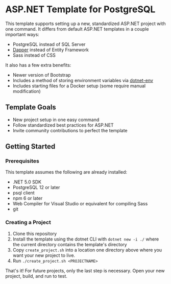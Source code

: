 # ASP.NET Template for PostgreSQL

This template supports setting up a new, standardized ASP.NET project with one command. It differs from default ASP.NET templates in a couple important ways:

* PostgreSQL instead of SQL Server
* [Dapper](https://github.com/StackExchange/Dapper) instead of Entity Framework
* Sass instead of CSS

It also has a few extra benefits:

* Newer version of Bootstrap
* Includes a method of storing environment variables via [dotnet-env](https://github.com/tonerdo/dotnet-env)
* Includes starting files for a Docker setup (some require manual modification)

## Template Goals

* New project setup in one easy command
* Follow standardized best practices for ASP.NET
* Invite community contributions to perfect the template

## Getting Started

### Prerequisites

This template assumes the following are already installed:

* .NET 5.0 SDK
* PostgreSQL 12 or later
* psql client
* npm 6 or later
* Web Compiler for Visual Studio or equivalent for compiling Sass
* git

### Creating a Project

1. Clone this repository
1. Install the template using the dotnet CLI with `dotnet new -i ./` where the current directory contains the template's directory
1. Copy `create_project.sh` into a location one directory above where you want your new project to live.
1. Run `./create_project.sh <PROJECTNAME>`

That's it! For future projects, only the last step is necessary. Open your new project, build, and run to test.
